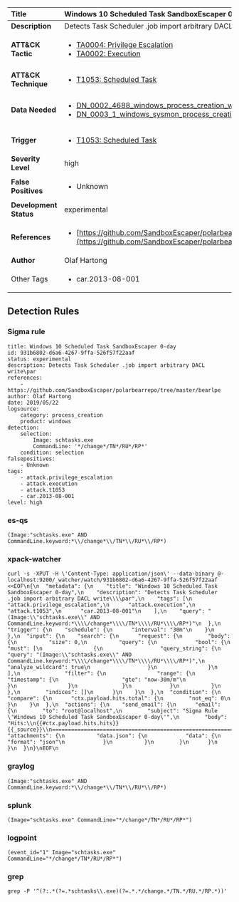 | Title                    | Windows 10 Scheduled Task SandboxEscaper 0-day       |
|:-------------------------|:------------------|
| **Description**          | Detects Task Scheduler .job import arbitrary DACL write\par |
| **ATT&amp;CK Tactic**    |  <ul><li>[TA0004: Privilege Escalation](https://attack.mitre.org/tactics/TA0004)</li><li>[TA0002: Execution](https://attack.mitre.org/tactics/TA0002)</li></ul>  |
| **ATT&amp;CK Technique** | <ul><li>[T1053: Scheduled Task](https://attack.mitre.org/techniques/T1053)</li></ul>  |
| **Data Needed**          | <ul><li>[DN_0002_4688_windows_process_creation_with_commandline](../Data_Needed/DN_0002_4688_windows_process_creation_with_commandline.md)</li><li>[DN_0003_1_windows_sysmon_process_creation](../Data_Needed/DN_0003_1_windows_sysmon_process_creation.md)</li></ul>  |
| **Trigger**              | <ul><li>[T1053: Scheduled Task](../Triggers/T1053.md)</li></ul>  |
| **Severity Level**       | high |
| **False Positives**      | <ul><li>Unknown</li></ul>  |
| **Development Status**   | experimental |
| **References**           | <ul><li>[https://github.com/SandboxEscaper/polarbearrepo/tree/master/bearlpe](https://github.com/SandboxEscaper/polarbearrepo/tree/master/bearlpe)</li></ul>  |
| **Author**               | Olaf Hartong |
| Other Tags           | <ul><li>car.2013-08-001</li></ul> | 

## Detection Rules

### Sigma rule

```
title: Windows 10 Scheduled Task SandboxEscaper 0-day
id: 931b6802-d6a6-4267-9ffa-526f57f22aaf
status: experimental
description: Detects Task Scheduler .job import arbitrary DACL write\par
references:
    - https://github.com/SandboxEscaper/polarbearrepo/tree/master/bearlpe
author: Olaf Hartong
date: 2019/05/22
logsource:
    category: process_creation
    product: windows
detection:
    selection:
        Image: schtasks.exe
        CommandLine: '*/change*/TN*/RU*/RP*'
    condition: selection
falsepositives:
    - Unknown
tags:
    - attack.privilege_escalation
    - attack.execution
    - attack.t1053
    - car.2013-08-001
level: high

```





### es-qs
    
```
(Image:"schtasks.exe" AND CommandLine.keyword:*\\/change*\\/TN*\\/RU*\\/RP*)
```


### xpack-watcher
    
```
curl -s -XPUT -H \'Content-Type: application/json\' --data-binary @- localhost:9200/_watcher/watch/931b6802-d6a6-4267-9ffa-526f57f22aaf <<EOF\n{\n  "metadata": {\n    "title": "Windows 10 Scheduled Task SandboxEscaper 0-day",\n    "description": "Detects Task Scheduler .job import arbitrary DACL write\\\\par",\n    "tags": [\n      "attack.privilege_escalation",\n      "attack.execution",\n      "attack.t1053",\n      "car.2013-08-001"\n    ],\n    "query": "(Image:\\"schtasks.exe\\" AND CommandLine.keyword:*\\\\/change*\\\\/TN*\\\\/RU*\\\\/RP*)"\n  },\n  "trigger": {\n    "schedule": {\n      "interval": "30m"\n    }\n  },\n  "input": {\n    "search": {\n      "request": {\n        "body": {\n          "size": 0,\n          "query": {\n            "bool": {\n              "must": [\n                {\n                  "query_string": {\n                    "query": "(Image:\\"schtasks.exe\\" AND CommandLine.keyword:*\\\\/change*\\\\/TN*\\\\/RU*\\\\/RP*)",\n                    "analyze_wildcard": true\n                  }\n                }\n              ],\n              "filter": {\n                "range": {\n                  "timestamp": {\n                    "gte": "now-30m/m"\n                  }\n                }\n              }\n            }\n          }\n        },\n        "indices": []\n      }\n    }\n  },\n  "condition": {\n    "compare": {\n      "ctx.payload.hits.total": {\n        "not_eq": 0\n      }\n    }\n  },\n  "actions": {\n    "send_email": {\n      "email": {\n        "to": "root@localhost",\n        "subject": "Sigma Rule \'Windows 10 Scheduled Task SandboxEscaper 0-day\'",\n        "body": "Hits:\\n{{#ctx.payload.hits.hits}}{{_source}}\\n================================================================================\\n{{/ctx.payload.hits.hits}}",\n        "attachments": {\n          "data.json": {\n            "data": {\n              "format": "json"\n            }\n          }\n        }\n      }\n    }\n  }\n}\nEOF\n
```


### graylog
    
```
(Image:"schtasks.exe" AND CommandLine.keyword:*\\/change*\\/TN*\\/RU*\\/RP*)
```


### splunk
    
```
(Image="schtasks.exe" CommandLine="*/change*/TN*/RU*/RP*")
```


### logpoint
    
```
(event_id="1" Image="schtasks.exe" CommandLine="*/change*/TN*/RU*/RP*")
```


### grep
    
```
grep -P '^(?:.*(?=.*schtasks\\.exe)(?=.*.*/change.*/TN.*/RU.*/RP.*))'
```



